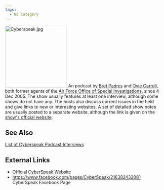 ```yaml
---
tags:
  - No Category
---
```

<img src="Cyberspeak.jpg" title="Cyberspeak.jpg" width="200"
alt="Cyberspeak.jpg" /> An podcast by [Bret
Padres](bret_padres.md) and [Ovie
Carroll](ovie_carroll.md), both former agents of the [Air Force
Office of Special
Investigations](air_force_office_of_special_investigations.md),
since 4 Dec 2005. The show usually features at least one interview,
although some shows do not have any. The hosts also discuss current
issues in the field and give links to new or interesting websites. A
set of detailed show notes are usually posted to a separate website,
although the link is given on the [show's official
website](http://cyberspeak.libsyn.com/).

## See Also

[List of Cyberspeak Podcast
Interviews](list_of_cyberspeak_podcast_interviews.md)

## External Links

- [Official CyberSpeak Website](http://cyberspeak.libsyn.com/)
- <https://www.facebook.com/pages/CyberSpeak/216382432081> CyberSpeak
  Facebook Page